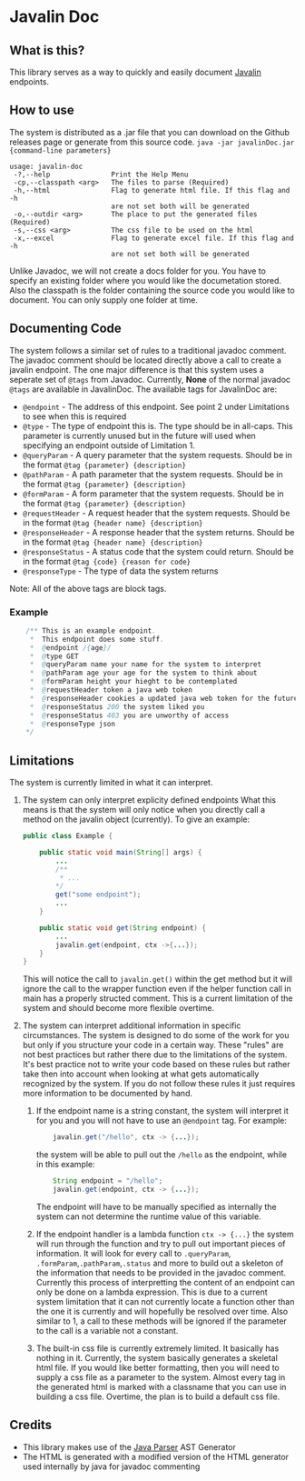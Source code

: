 # Javalin Doc
## What is this?
This library serves as a way to quickly and easily document [Javalin](https://javalin.io) endpoints.
## How to use
The system is distributed as a .jar file that you can download on the Github releases page or generate from this source code.
`java -jar javalinDoc.jar {command-line parameters}`
```
usage: javalin-doc
 -?,--help               Print the Help Menu
 -cp,--classpath <arg>   The files to parse (Required)
 -h,--html               Flag to generate html file. If this flag and -h
                         are not set both will be generated
 -o,--outdir <arg>       The place to put the generated files (Required)
 -s,--css <arg>          The css file to be used on the html
 -x,--excel              Flag to generate excel file. If this flag and -h
                         are not set both will be generated
```
Unlike Javadoc, we will not create a docs folder for you. You have to specify an existing folder where you would like the documetation stored.
Also the classpath is the folder containing the source code you would like to document. You can only supply one folder at time.

## Documenting Code
The system follows a similar set of rules to a traditional javadoc comment. The javadoc comment should be located directly above a call to create a javalin endpoint. The one major difference is that this system uses a seperate set of `@tags` from Javadoc. Currently, **None** of the normal javadoc `@tags` are available in JavalinDoc. The available tags for JavalinDoc are:
* `@endpoint` - The address of this endpoint. See point 2 under Limitations to see when this is required
* `@type` - The type of endpoint this is. The type should be in all-caps. This parameter is currently unused but in the future will used when specifying an endpoint outside of Limitation 1. 
* `@queryParam` - A query parameter that the system requests. Should be in the format `@tag {parameter} {description}`
* `@pathParam` - A path parameter that the system requests. Should be in the format `@tag {parameter} {description}`
* `@formParam` - A form parameter that the system requests. Should be in the format `@tag {parameter} {description}`
* `@requestHeader` - A request header that the system requests. Should be in the format `@tag {header name} {description}`
* `@responseHeader` - A response header that the system returns. Should be in the format `@tag {header name} {description}`
* `@responseStatus` - A status code that the system could return. Should be in the format `@tag {code} {reason for code}`
* `@responseType` - The type of data the system returns 
  
Note: All of the above tags are block tags.

### Example
```java
    /** This is an example endpoint.
     *  This endpoint does some stuff.
     *  @endpoint /{age}/
     *  @type GET
     *  @queryParam name your name for the system to interpret
     *  @pathParam age your age for the system to think about
     *  @formParam height your hieght to be contemplated
     *  @requestHeader token a java web token
     *  @responseHeader cookies a updated java web token for the future
     *  @responseStatus 200 the system liked you
     *  @responseStatus 403 you are unworthy of access
     *  @responseType json
    */
```

## Limitations
The system is currently limited in what it can interpret. 
1. The system can only interpret explicity defined endpoints
What this means is that the system will only notice when you directly call a method on the javalin object (currently).
To give an example:
    ```java
    public class Example {

        public static void main(String[] args) {
            ...
            /**
             * ...
            */
            get("some endpoint");
            ...
        }

        public static void get(String endpoint) {
            ...
            javalin.get(endpoint, ctx ->{...});
        }
    }

    ```
    This will notice the call to `javalin.get()` within the get method but it will ignore the call to the wrapper function even 
    if the helper function call in main has a properly structed comment. This is a current limitation of the system and should become more flexible overtime.


2. The system can interpret additional information in specific circumstances.
The system is designed to do some of the work for you but only if you structure your code in a certain way. These "rules"
are not best practices but rather there due to the limitations of the system. It's best practice not to write your code based on these rules but rather take then into account when looking at what gets automatically recognized by the system. If you do not follow these rules it just requires more information to be documented by hand.
    1. If the endpoint name is a string constant, the system will interpret it for you and you will not have to use an `@endpoint` tag. 
        For example:
        ```java
            javalin.get("/hello", ctx -> {...});
        ```
        the system will be able to pull out the `/hello` as the endpoint, while in this example:
        ```java
            String endpoint = "/hello";
            javalin.get(endpoint, ctx -> {...});
        ```
        The endpoint will have to be manually specified as internally the system can not determine the runtime value of this variable.
    
    2. If the endpoint handler is a lambda function `ctx -> {...}` the system will run through the function and try to pull out important pieces of information. It will look for every call to `.queryParam`, `.formParam`,`.pathParam`,`.status` and more to build out a skeleton of the information that needs to be provided in the javadoc comment. Currently this process of interpretting the content of an endpoint can only be done on a lambda expression. This is due to a current system limitation that it can not currently locate a function other than the one it is currently and will hopefully be resolved over time. Also similar to 1, a call to these methods will be ignored if the parameter to the call is a variable not a constant.
    3. The built-in css file is currently extremely limited. It basically has nothing in it. Currently, the system basically generates a skeletal html file. If you would like better formatting, then you will need to supply a css file as a parameter to the system. Almost every tag in the generated html is marked with a classname that you can use in building a css file.  Overtime, the plan is to build a default css file.

## Credits
* This library makes use of the [Java Parser](http://javaparser.org) AST Generator
* The HTML is generated with a modified version of the HTML generator used internally by java for javadoc commenting
